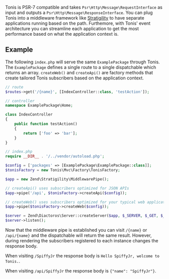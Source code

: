 Tonis is PSR-7 compatible and takes `Psr\Http\Message\RequestInterface` as input and outputs a 
`Psr\Http\Message\ResponseInterface`. You can plug Tonis into a middleware framework like 
[Stratigility](https://github.com/zendframework/zend-stratigility) to have separate applications running based on the path.
Furthemore, with Tonis' event architecture you can streamline each application to get the most performance based on what
the application context is.

Example
-------

The following `index.php` will serve the same `ExamplePackage` through Tonis. The `ExamplePackage`
defines a single route to a single dispatchable which returns an array. `createWeb()` and `createApi()` are factory
methods that create tailored Tonis subscribers based on the application context.

```php
// route
$routes->get('/{name}', [IndexController::class, 'testAction']);
```

```php
// controller
namespace ExamplePackage\Home;

class IndexController
{
    public function testAction()
    {
        return ['foo' => 'bar'];
    }
}

```

```php
// index.php
require __DIR__ . '/../vendor/autoload.php';

$config = ['packages' => [ExamplePackage\ExamplePackage::class]];
$tonisFactory = new Tonis\Mvc\Factory\TonisFactory;

$app = new Zend\Stratigility\MiddlewarePipe();

// createApi() uses subscribers optimized for JSON APIs
$app->pipe('/api', $tonisFactory->createApi($config));

// createWeb() uses subscribers optimized for your typical web application
$app->pipe($tonisFactory->createWeb($config));

$server = Zend\Diactoros\Server::createServer($app, $_SERVER, $_GET, $_POST, $_COOKIE, $_FILES);
$server->listen();
```

Now that the middleware pipe is established you can visit `/{name}` or `/api/{name}` and the dispatchable will
return the same result. However, during rendering the subscribers registered to each instance changes the response body.

When visiting `/SpiffyJr` the response body is `Hello SpiffyJr, welcome to Tonis.`.

When visiting `/api/SpiffyJr` the response body is `{"name": "SpiffyJr"}`.
